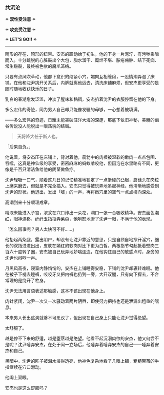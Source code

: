 ### 共沉沦

**✧ 双性受注意 ✧**

**✧ 攻变受注意 ✧**

**✧ LET'S GO!! ✧**

---

畸形的存在、畸形的纽带。安杰的躁动始于初生，他的下身一片泥泞，有污秽乘隙而入。十分跳脱的心脏鼓出个大包，脂水溜干、糜烂不堪、脓疮痈肿、结下死痂、常生皲裂，最终被色欲的魔爪笼络。

只要有点风吹草动，他都下意识的缩紧小穴，媚肉互相缠绵，一股情潮弄湿了床铺。在他和沈尹挑开关系后，内裤就离他远去，清洗床铺麻烦，但安杰更享受的是随时随地收获快乐的日子。

乳白的春潮愈发泛滥，冲淡了腥味和黏稠，安杰扒着沈尹的衣服停留在他的下身。

多么宏伟的奇迹，同为男人自己却只能像发骚的母够，一心想着被填满。

——多么宏伟的奇迹，日耀未能突破汪洋大海的深邃，那底下依旧神秘，美丽的幽谷传说没人能脱出一眼荡魂的结局。

> 天将降大任于斯人也。

「后果自负。」

他说着，将安杰压在床铺上，背对着他，晨勃中的肉根被温软的嫩肉一点点包围、吞噬，这真是神仙级的享受，密密麻麻的蚂蚁啃咬他，但因泡在水里略有不同，更像是千百只清洁鱼给他的阴茎做鱼疗。

沈尹轻吸一口气，顺着这几日的记忆精准地锁定了一点挺硬的凸起，蘑菇头在肉粒上磨来磨去，但就是不完全插入。安杰只觉得被玩弄地吊起神经，他清晰地感受到沈尹的形状。他退出，发出「啵」的一声，再将嫩穴里的空气一点点挤向深处。

高潮到来十分顺理成章。

精液未能进入子宫，浓浆在穴口炸出一朵花，洞口一张一合吸收精华。安杰面色潮红，眼神漂移，纤纤玉指抠弄茱萸，他嗔怒地瞪了沈尹一眼，不满于他的表现。

「怎么回事呢？男人太快可不好……」

他抬起两条腿，露出阴户，却没有让沈尹靠近的意思，只是自顾自地撑开淫穴，细长的双指进进出出，皮肤在嫣红的软肉对比下更为白皙。两根指节勾起抵着壁肉三百六十度转了圈，安杰被自己玩弄地娇喘连连，在他钩住自己的敏感点时，身旁的沈尹也闷哼一声。




月黑风高夜，寝室内静悄悄的，安杰在上铺睡得安稳，下铺的沈尹却辗转难眠。他在被子下褪去睡裤，咬咬牙又把内裤也扔到一旁，大开双腿，只有向下探去，不合常理的是绕开了柱身。

沈尹无法用言语表述那触感，这本不该出现在他身上。

肉蚌紧闭，沈尹一次又一次骚动着两片阴唇，即使努力把持也还是泄漏出粗重的喘息。

本来男人长出这洞就够不可思议了，但出现在自己身上只能让沈尹觉得绝望。

太舒服了。

越是停不下来的舒适，越是堕落越是绝望。他看不起沉溺肉欲的安杰，他又何尝不是呢？沈尹唾弃安杰，在处于同一立场后，他唾弃着唾弃安杰的自己——唾弃着安杰和自己。

黑暗中，沈尹的眸子被泪水浸得透亮，他神色复杂地看了几眼上铺，粗糙带茧的手指继续在穴口滑动。

他阖上双眼。

安杰也是这么舒服吗？



